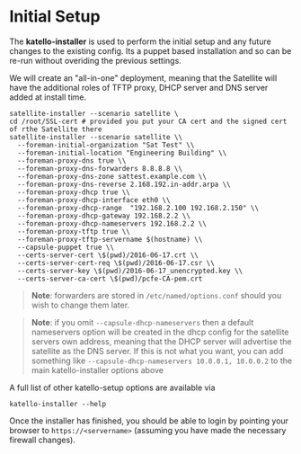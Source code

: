 # Initial Setup

The **katello-installer** is used to perform the initial setup and any future changes to the existing config. Its a puppet based installation and so can be re-run without overiding the previous settings.

We will create an "all-in-one" deployment, meaning that the Satellite will have the additional roles of TFTP proxy, DHCP server and DNS server added at install time.

```
satellite-installer --scenario satellite \
cd /root/SSL-cert # provided you put your CA cert and the signed cert of rthe Satellite there
satellite-installer --scenario satellite \\
  --foreman-initial-organization "Sat Test" \\
  --foreman-initial-location "Engineering Building" \\
  --foreman-proxy-dns true \\
  --foreman-proxy-dns-forwarders 8.8.8.8 \\
  --foreman-proxy-dns-zone sattest.example.com \\
  --foreman-proxy-dns-reverse 2.168.192.in-addr.arpa \\
  --foreman-proxy-dhcp true \\
  --foreman-proxy-dhcp-interface eth0 \\
  --foreman-proxy-dhcp-range  "192.168.2.100 192.168.2.150" \\
  --foreman-proxy-dhcp-gateway 192.168.2.2 \\
  --foreman-proxy-dhcp-nameservers 192.168.2.2 \\
  --foreman-proxy-tftp true \\
  --foreman-proxy-tftp-servername $(hostname) \\
  --capsule-puppet true \\
  --certs-server-cert \$(pwd)/2016-06-17.crt \\
  --certs-server-cert-req \$(pwd)/2016-06-17.csr \\
  --certs-server-key \$(pwd)/2016-06-17_unencrypted.key \\
  --certs-server-ca-cert \$(pwd)/pcfe-CA-pem.crt
```

>**Note**: forwarders are stored in ```/etc/named/options.conf``` should you wish to change them later.

>**Note**: if you omit  ```--capsule-dhcp-nameservers``` then a default nameservers option will be created in the dhcp config for the satellite servers own address, meaning that the DHCP server will advertise the satellite as the DNS server. If this is not what you want, you can add something like   ```--capsule-dhcp-nameservers 10.0.0.1, 10.0.0.2``` to the main katello-installer options above

A full list of other katello-setup options are available via
```
katello-installer --help
```

Once the installer has finished, you should be able to login by pointing your browser to ```https://<servername>``` (assuming you have made the necessary firewall changes).

